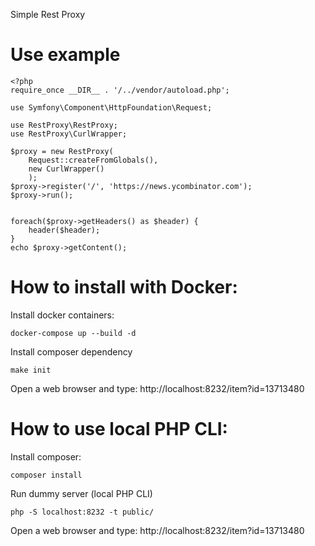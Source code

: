 Simple Rest Proxy

Use example
=========================

```
<?php
require_once __DIR__ . '/../vendor/autoload.php';

use Symfony\Component\HttpFoundation\Request;

use RestProxy\RestProxy;
use RestProxy\CurlWrapper;

$proxy = new RestProxy(
    Request::createFromGlobals(),
    new CurlWrapper()
    );
$proxy->register('/', 'https://news.ycombinator.com');
$proxy->run();


foreach($proxy->getHeaders() as $header) {
    header($header);
}
echo $proxy->getContent();
```

How to install with Docker:
=========================
Install docker containers:
```
docker-compose up --build -d
```

Install composer dependency

```
make init
```

Open a web browser and type: http://localhost:8232/item?id=13713480



How to use local PHP CLI:
=========================
Install composer:
```
composer install
```

Run dummy server (local PHP CLI)

```
php -S localhost:8232 -t public/
```

Open a web browser and type: http://localhost:8232/item?id=13713480

